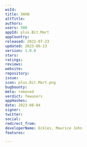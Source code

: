 ```yaml
---
wsId: 
title: XHXN
altTitle: 
authors: 
users: 500
appId: plus.Bit.Mart
appCountry: 
released: 2022-07-23
updated: 2023-06-13
version: 1.0.0
stars: 
ratings: 
reviews: 
website: 
repository: 
issue: 
icon: plus.Bit.Mart.png
bugbounty: 
meta: removed
verdict: fewusers
appHashes: 
date: 2023-08-04
signer: 
twitter: 
social: 
redirect_from: 
developerName: Eckles, Maurice John
features: 

---
```


